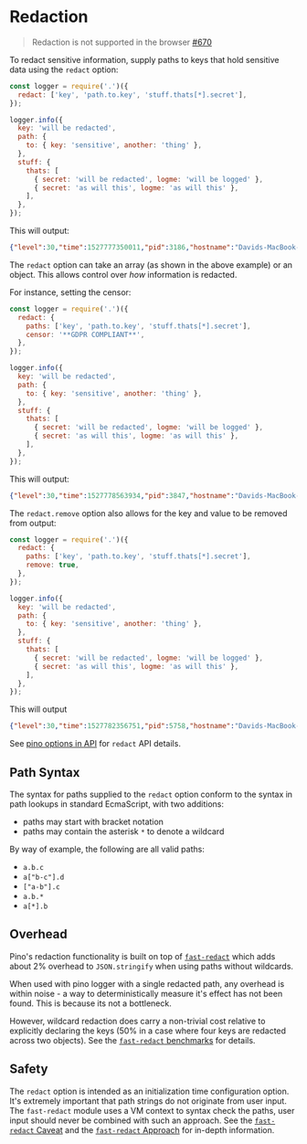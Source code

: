 # Redaction

> Redaction is not supported in the browser [#670](https://github.com/pinojs/pino/issues/670)

To redact sensitive information, supply paths to keys that hold sensitive data
using the `redact` option:

```js
const logger = require('.')({
  redact: ['key', 'path.to.key', 'stuff.thats[*].secret'],
});

logger.info({
  key: 'will be redacted',
  path: {
    to: { key: 'sensitive', another: 'thing' },
  },
  stuff: {
    thats: [
      { secret: 'will be redacted', logme: 'will be logged' },
      { secret: 'as will this', logme: 'as will this' },
    ],
  },
});
```

This will output:

```JSON
{"level":30,"time":1527777350011,"pid":3186,"hostname":"Davids-MacBook-Pro-3.local","key":"[Redacted]","path":{"to":{"key":"[Redacted]","another":"thing"}},"stuff":{"thats":[{"secret":"[Redacted]","logme":"will be logged"},{"secret":"[Redacted]","logme":"as will this"}]}}
```

The `redact` option can take an array (as shown in the above example) or
an object. This allows control over _how_ information is redacted.

For instance, setting the censor:

```js
const logger = require('.')({
  redact: {
    paths: ['key', 'path.to.key', 'stuff.thats[*].secret'],
    censor: '**GDPR COMPLIANT**',
  },
});

logger.info({
  key: 'will be redacted',
  path: {
    to: { key: 'sensitive', another: 'thing' },
  },
  stuff: {
    thats: [
      { secret: 'will be redacted', logme: 'will be logged' },
      { secret: 'as will this', logme: 'as will this' },
    ],
  },
});
```

This will output:

```JSON
{"level":30,"time":1527778563934,"pid":3847,"hostname":"Davids-MacBook-Pro-3.local","key":"**GDPR COMPLIANT**","path":{"to":{"key":"**GDPR COMPLIANT**","another":"thing"}},"stuff":{"thats":[{"secret":"**GDPR COMPLIANT**","logme":"will be logged"},{"secret":"**GDPR COMPLIANT**","logme":"as will this"}]}}
```

The `redact.remove` option also allows for the key and value to be removed from output:

```js
const logger = require('.')({
  redact: {
    paths: ['key', 'path.to.key', 'stuff.thats[*].secret'],
    remove: true,
  },
});

logger.info({
  key: 'will be redacted',
  path: {
    to: { key: 'sensitive', another: 'thing' },
  },
  stuff: {
    thats: [
      { secret: 'will be redacted', logme: 'will be logged' },
      { secret: 'as will this', logme: 'as will this' },
    ],
  },
});
```

This will output

```JSON
{"level":30,"time":1527782356751,"pid":5758,"hostname":"Davids-MacBook-Pro-3.local","path":{"to":{"another":"thing"}},"stuff":{"thats":[{"logme":"will be logged"},{"logme":"as will this"}]}}
```

See [pino options in API](/docs/api.md#redact-array-object) for `redact` API details.

<a name="paths"></a>

## Path Syntax

The syntax for paths supplied to the `redact` option conform to the syntax in path lookups
in standard EcmaScript, with two additions:

- paths may start with bracket notation
- paths may contain the asterisk `*` to denote a wildcard

By way of example, the following are all valid paths:

- `a.b.c`
- `a["b-c"].d`
- `["a-b"].c`
- `a.b.*`
- `a[*].b`

## Overhead

Pino's redaction functionality is built on top of [`fast-redact`](http://github.com/davidmarkclements/fast-redact)
which adds about 2% overhead to `JSON.stringify` when using paths without wildcards.

When used with pino logger with a single redacted path, any overhead is within noise -
a way to deterministically measure it's effect has not been found. This is because its not a bottleneck.

However, wildcard redaction does carry a non-trivial cost relative to explicitly declaring the keys
(50% in a case where four keys are redacted across two objects). See
the [`fast-redact` benchmarks](https://github.com/davidmarkclements/fast-redact#benchmarks) for details.

## Safety

The `redact` option is intended as an initialization time configuration option.
It's extremely important that path strings do not originate from user input.
The `fast-redact` module uses a VM context to syntax check the paths, user input
should never be combined with such an approach. See the [`fast-redact` Caveat](https://github.com/davidmarkclements/fast-redact#caveat)
and the [`fast-redact` Approach](https://github.com/davidmarkclements/fast-redact#approach) for in-depth information.
